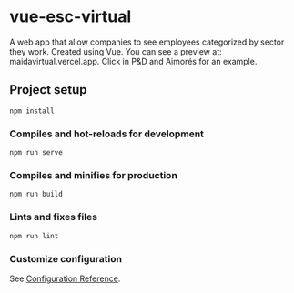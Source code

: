 # vue-esc-virtual

A web app that allow companies to see employees categorized by sector they work. Created using Vue. You can see a preview at: maidavirtual.vercel.app. Click in P&D and Aimorés for an example.

## Project setup
```
npm install
```

### Compiles and hot-reloads for development
```
npm run serve
```

### Compiles and minifies for production
```
npm run build
```

### Lints and fixes files
```
npm run lint
```

### Customize configuration
See [Configuration Reference](https://cli.vuejs.org/config/).
